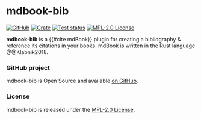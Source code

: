 # mdbook-bib

[![GitHub](https://img.shields.io/badge/github-repo-blue?logo=github)](https://github.com/francisco-perez-sorrosal/mdbook-bib)
[![Crate](https://img.shields.io/crates/v/mdbook-bib.svg)](https://crates.io/crates/mdbook-bib)
[![Test status](https://github.com/francisco-perez-sorrosal/mdbook-bib/actions/workflows/test.yml/badge.svg)](https://github.com/francisco-perez-sorrosal/mdbook-bib/actions/workflows/test.yml)
[![MPL-2.0 License](https://img.shields.io/github/license/francisco-perez-sorrosal/mdbook-bib)](https://github.com/francisco-perez-sorrosal/mdbook-bib/blob/master/LICENSE)

**mdbook-bib** is a {{#cite mdBook}} plugin for creating a bibliography & reference its citations in your books. mdBook is written in the Rust language @@Klabnik2018.

### GitHub project

mdbook-bib is Open Source and available [on GitHub](https://github.com/francisco-perez-sorrosal/mdbook-bib).

### License

mdbook-bib is released under the [MPL-2.0 License](https://github.com/francisco-perez-sorrosal/mdbook-bib/blob/master/LICENSE).

